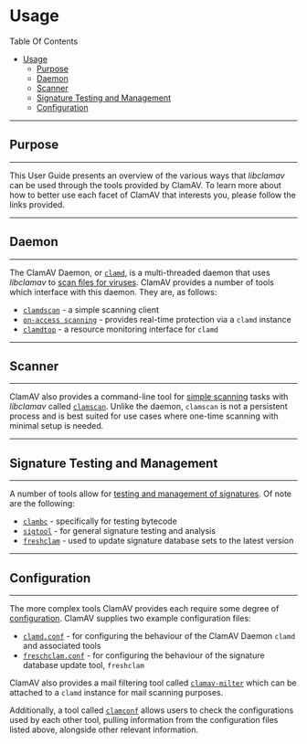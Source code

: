 # Usage

Table Of Contents

<!-- TOC depthFrom:2 depthTo:6 withLinks:1 updateOnSave:1 orderedList:0 -->

- [Usage](#usage)
  - [Purpose](#purpose)
  - [Daemon](#daemon)
  - [Scanner](#scanner)
  - [Signature Testing and Management](#signature-testing-and-management)
  - [Configuration](#configuration)

<!-- /TOC -->

---

## Purpose

---

This User Guide presents an overview of the various ways that *libclamav* can be used through the tools provided by ClamAV. To learn more about how to better use each facet of ClamAV that interests you, please follow the links provided.

---

## Daemon

---

The ClamAV Daemon, or [`clamd`](https://www.clamav.net/documents/scanning#clamd), is a multi-threaded daemon that uses *libclamav* to [scan files for viruses](https://www.clamav.net/documents/scanning). ClamAV provides a number of tools which interface with this daemon. They are, as follows:

  - [`clamdscan`](https://www.clamav.net/documents/scanning#clamdscan) - a simple scanning client
  - [`on-access scanning`](https://www.clamav.net/documents/scanning#On-access-scanning) - provides real-time protection via a `clamd` instance
  - [`clamdtop`](https://www.clamav.net/documents/scanning#clamdtop) - a resource monitoring interface for `clamd`

---

## Scanner

---

ClamAV also provides a command-line tool for [simple scanning](https://www.clamav.net/documents/scanning) tasks with *libclamav* called [`clamscan`](https://www.clamav.net/documents/scanning#clamscan). Unlike the daemon, `clamscan` is not a persistent process and is best suited for use cases where one-time scanning with minimal setup is needed.

---

## Signature Testing and Management

---

A number of tools allow for [testing and management of signatures](https://www.clamav.net/documents/signature-testing-and-management). Of note are the following:

  - [`clambc`](https://www.clamav.net/documents/signature-testing-and-management#clambc) - specifically for testing bytecode
  - [`sigtool`](https://www.clamav.net/documents/signature-testing-and-management#sigtool) - for general signature testing and analysis
  - [`freshclam`](https://www.clamav.net/documents/signature-testing-and-management#freshclam) - used to update signature database sets to the latest version

---

## Configuration

---

The more complex tools ClamAV provides each require some degree of [configuration](https://www.clamav.net/documents/configuration). ClamAV supplies two example configuration files:

  - [`clamd.conf`](https://www.clamav.net/documents/configuration#clamdconf) - for configuring the behaviour of the ClamAV Daemon `clamd` and associated tools
  - [`freschclam.conf`](https://www.clamav.net/documents/configuration#freshclamconf) - for configuring the behaviour of the signature database update tool, `freshclam`

ClamAV also provides a mail filtering tool called [`clamav-milter`](https://www.clamav.net/documents/configuration#clamav-milter) which can be attached to a `clamd` instance for mail scanning purposes.

Additionally, a tool called [`clamconf`](https://www.clamav.net/documents/configuration#clamconf) allows users to check the configurations used by each other tool, pulling information from the configuration files listed above, alongside other relevant information.

